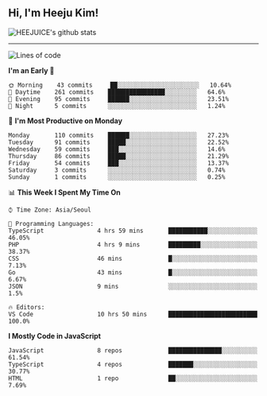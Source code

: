 ## Hi, I'm Heeju Kim!

![HEEJUICE's github stats](https://github-readme-stats.vercel.app/api?username=HEEJUICE&show_icons=true)

---
<!--START_SECTION:waka-->
![Lines of code](https://img.shields.io/badge/From%20Hello%20World%20I%27ve%20Written-0%20lines%20of%20code-blue)

**I'm an Early 🐤** 

```text
🌞 Morning    43 commits     ██░░░░░░░░░░░░░░░░░░░░░░░   10.64% 
🌆 Daytime    261 commits    ████████████████░░░░░░░░░   64.6% 
🌃 Evening    95 commits     ██████░░░░░░░░░░░░░░░░░░░   23.51% 
🌙 Night      5 commits      ░░░░░░░░░░░░░░░░░░░░░░░░░   1.24%

```
📅 **I'm Most Productive on Monday** 

```text
Monday       110 commits    ██████░░░░░░░░░░░░░░░░░░░   27.23% 
Tuesday      91 commits     █████░░░░░░░░░░░░░░░░░░░░   22.52% 
Wednesday    59 commits     ███░░░░░░░░░░░░░░░░░░░░░░   14.6% 
Thursday     86 commits     █████░░░░░░░░░░░░░░░░░░░░   21.29% 
Friday       54 commits     ███░░░░░░░░░░░░░░░░░░░░░░   13.37% 
Saturday     3 commits      ░░░░░░░░░░░░░░░░░░░░░░░░░   0.74% 
Sunday       1 commits      ░░░░░░░░░░░░░░░░░░░░░░░░░   0.25%

```


📊 **This Week I Spent My Time On** 

```text
⌚︎ Time Zone: Asia/Seoul

💬 Programming Languages: 
TypeScript               4 hrs 59 mins       ███████████░░░░░░░░░░░░░░   46.05% 
PHP                      4 hrs 9 mins        █████████░░░░░░░░░░░░░░░░   38.37% 
CSS                      46 mins             █░░░░░░░░░░░░░░░░░░░░░░░░   7.13% 
Go                       43 mins             █░░░░░░░░░░░░░░░░░░░░░░░░   6.67% 
JSON                     9 mins              ░░░░░░░░░░░░░░░░░░░░░░░░░   1.5%

🔥 Editors: 
VS Code                  10 hrs 50 mins      █████████████████████████   100.0%

```

**I Mostly Code in JavaScript** 

```text
JavaScript               8 repos             ███████████████░░░░░░░░░░   61.54% 
TypeScript               4 repos             ███████░░░░░░░░░░░░░░░░░░   30.77% 
HTML                     1 repo              ██░░░░░░░░░░░░░░░░░░░░░░░   7.69%

```



<!--END_SECTION:waka-->
